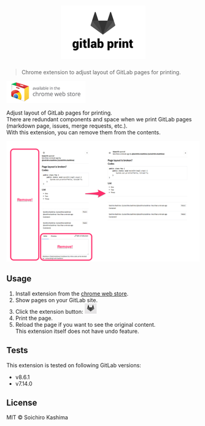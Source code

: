 # <div align="center"><img src="media/promotion.png" width="220" alt="gitlab-print"></div>

> Chrome extension to adjust layout of GitLab pages for printing.

[![](media/ChromeWebStore_Badge_v2_206x58.png)][store]

Adjust layout of GitLab pages for printing.  
There are redundant components and space
when we print GitLab pages (markdown page, issues, merge requests, etc.).  
With this extension, you can remove them from the contents.

![Image](media/screenshot.png)

## Usage

1. Install extension from the [chrome web store][store].
1. Show pages on your GitLab site.
1. Click the extension button: ![](media/button.png)
1. Print the page.
1. Reload the page if you want to see the original content.  
   This extension itself does not have undo feature.

## Tests

This extension is tested on following GitLab versions:

* v8.6.1
* v7.14.0

## License

MIT &copy; Soichiro Kashima

[store]: https://chrome.google.com/webstore/detail/gitlab-print/ooopojgjhkkklgmdahnahcneikejmllm
